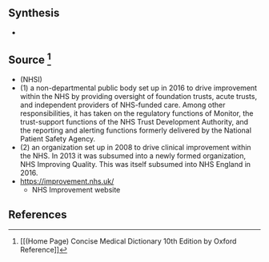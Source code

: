## Synthesis
- 
## Source [^1]
- (NHSI) 
- (1) a non-departmental public body set up in 2016 to drive improvement within the NHS by providing oversight of foundation trusts, acute trusts, and independent providers of NHS-funded care. Among other responsibilities, it has taken on the regulatory functions of Monitor, the trust-support functions of the NHS Trust Development Authority, and the reporting and alerting functions formerly delivered by the National Patient Safety Agency. 
- (2) an organization set up in 2008 to drive clinical improvement within the NHS. In 2013 it was subsumed into a newly formed organization, NHS Improving Quality. This was itself subsumed into NHS England in 2016.
- https://improvement.nhs.uk/
	- NHS Improvement website
## References

[^1]: [[(Home Page) Concise Medical Dictionary 10th Edition by Oxford Reference]]
